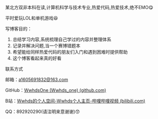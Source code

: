 某北方双非本科在读,计算机科学与技术专业,热爱代码,热爱技术,绝不EMO:yum:

平时爱玩LOL和单机游戏:laughing:

写博客目的：

1. 总结学习内容,系统梳理自己学过的内容并整理体系
2. 记录并解决问题,当一个赛博错题本
3. 希望能给同样热爱代码的朋友们入门和遇到困难时提供帮助
4. 这个博客看起来真的好看

联系方式

邮箱：a1605691832@163.com

GitHub：[WwhdsOne (Wwhds_one) (github.com)](https://github.com/WwhdsOne)

B站：[Wwhds的个人空间-Wwhds个人主页-哔哩哔哩视频 (bilibili.com)](https://space.bilibili.com/85778548?spm_id_from=333.1007.0.0)

QQ：892920290(请注明来意谢谢):kissing_smiling_eyes:

